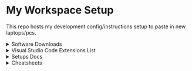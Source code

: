 # My Workspace Setup

This repo hosts my development config/instructions setup to paste in new laptops/pcs.

<details>
  <summary>Software Downloads</summary>

- [Docker Desktop](https://www.docker.com/products/docker-desktop)
- [Figma](https://www.figma.com/downloads/)
- [Firefox Developer Edition](https://www.mozilla.org/en-US/firefox/developer/)
- [Git](https://git-scm.com/downloads)
- [Google Chrome](https://www.google.com/intl/en_ca/chrome/)
- [Microsoft Edge](https://www.microsoft.com/en-us/edge)
- [NodeJS](https://nodejs.org/en/)
- [Postman](https://www.postman.com/downloads/)
- [Robo 3T](https://www.robomongo.org/download)
- [Visual Studio Code](https://code.visualstudio.com/download)
</details>

<details>
<summary>Visual Studio Code Extensions List</summary>

## Essential Extensions

- Docker by Microsoft
- DotENV by mikestead
- ES7 React/Redux/Graphql Snippets by dsznajder
- ESLint by Microsoft
- GitLens by GitKraken
- GraphQL by Graphql Foundation
- Material Icon Theme by Philipp Kief
- Prettier by Prettier
- PostCSS Language Support by csstools
- Project Manager by Alessandro Fragnani

## Optional Extensions

- Live Server by Ritwick Dey
- Shopify liquid by Shopify
- Tailwind CSS IntelliSense by Tailwind Labs
- Vetur by Pine Wu
- Vue Language Features by Johnson Chu

</details>

<details>
<summary>Setups Docs</summary>

- SSH keys [Docs](https://docs.github.com/en/authentication/connecting-to-github-with-ssh/generating-a-new-ssh-key-and-adding-it-to-the-ssh-agent)
</details>

<details>
<summary>Cheatsheets</summary>

- VSCode Keyboard shortcuts for Mac [here](https://code.visualstudio.com/shortcuts/keyboard-shortcuts-macos.pdf).
- VSCode Keyboard shortcuts for [here](https://code.visualstudio.com/shortcuts/keyboard-shortcuts-windows.pdf).
</details>
